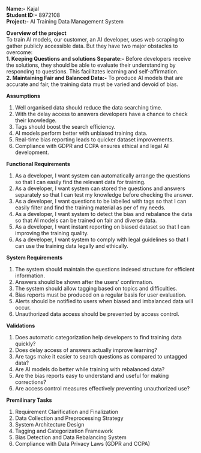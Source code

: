 **Name:-** Kajal   
**Student ID:-** 8972108  
**Project:-** AI Training Data Management System  
  
**Overview of the project**  
To train AI models, our customer, an AI developer, uses web scraping to gather publicly accessible data. But they have two major obstacles to overcome:  
**1. Keeping Questions and solutions Separate:-** Before developers receive the solutions, they should be able to evaluate their understanding by responding to questions. This facilitates learning and self-affirmation.  
**2. Maintaining Fair and Balanced Data:-** To produce AI models that are accurate and fair, the training data must be varied and devoid of bias.  
  
**Assumptions**  
1. Well organised data should reduce the data searching time.  
2. With the delay access to answers developers have a chance to check their knowledge.  
3. Tags should boost the search efficiency.  
4. AI models perform better with unbiased training data.  
5. Real-time bias reporting leads to quicker dataset improvements.  
6. Compliance with GDPR and CCPA ensures ethical and legal AI development.  
  
**Functional Requirements**  
1. As a developer, I want system can automatically arrange the questions so that I can easily find the relevant data for training.  
2. As a developer, I want system can stored the questions and answers separately so that I can test my knowledge before checking the answer.   
3. As a developer, I want questions to be labelled with tags so that I can easily filter and find the training material as per of my needs.  
4. As a developer, I want system to detect the bias and rebalance the data so that AI models can be trained on fair and diverse data.  
5. As a developer, I want instant reporting on biased dataset so that I can improving the training quality.  
6. As a developer, I want system to comply with legal guidelines so that I can use the training data legally and ethically.  
  
**System Requirements**  
1. The system should maintain the questions indexed structure for efficient information.  
2. Answers should be shown after the users’ confirmation.  
3. The system should allow tagging based on topics and difficulties.  
4. Bias reports must be produced on a regular basis for user evaluation.  
5. Alerts should be notified to users when biased and imbalanced data will occur.  
6. Unauthorized data access should be prevented by access control.  
  
**Validations**  
1. Does automatic categorization help developers to find training data quickly?  
2. Does delay access of answers actually improve learning?  
3. Are tags make it easier to search questions as compared to untagged data?  
4. Are AI models do better while training with rebalanced data?  
5. Are the bias reports easy to understand and useful for making corrections?  
6. Are access control measures effectively preventing unauthorized use?  
  
**Premilinary Tasks**  
1. Requirement Clarification and Finalization  
2. Data Collection and Preprocessing Strategy  
3. System Architecture Design  
4. Tagging and Categorization Framework  
5. Bias Detection and Data Rebalancing System  
6. Compliance with Data Privacy Laws (GDPR and CCPA)  


